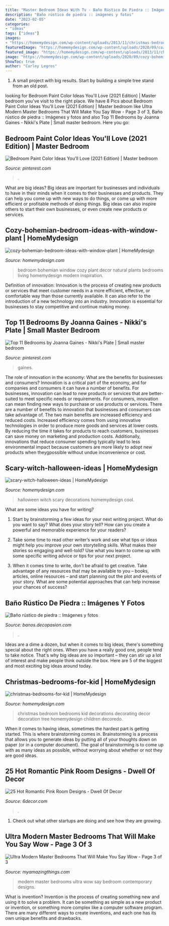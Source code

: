 ```yaml
---
title: "Master Bedroom Ideas With Tv - Baño Rústico De Piedra :: Imágenes Y Fotos"
description: "Baño rústico de piedra :: imágenes y fotos"
date: "2023-02-05"
categories:
- "ideas"
tags: ["ideas"]
images:
- "https://homemydesign.com/wp-content/uploads/2013/11/christmas-bedrooms-for-kid.jpg"
featuredImage: "https://homemydesign.com/wp-content/uploads/2020/09/cozy-bohemian-bedroom-ideas-with-window-plant.jpg"
featured_image: "https://homemydesign.com/wp-content/uploads/2013/11/christmas-bedrooms-for-kid.jpg"
image: "https://homemydesign.com/wp-content/uploads/2020/09/cozy-bohemian-bedroom-ideas-with-window-plant.jpg"
ShowToc: true
author: "Carley Legros"
---
```



1. A small project with big results. Start by building a simple tree stand from an old post.

	

		
looking for Bedroom Paint Color Ideas You&#039;ll Love (2021 Edition) | Master bedroom you've visit to the right place. We have 8 Pics about Bedroom Paint Color Ideas You&#039;ll Love (2021 Edition) | Master bedroom like Ultra Modern Master Bedrooms That Will Make You Say Wow - Page 3 of 3, Baño rústico de piedra :: Imágenes y fotos and also Top 11 Bedrooms by Joanna Gaines - Nikki&#039;s Plate | Small master bedroom. Here you go:
		
    
## Bedroom Paint Color Ideas You&#039;ll Love (2021 Edition) | Master Bedroom

<img loading=lazy src="https://i.pinimg.com/736x/a5/68/8b/a5688bd5d913a0945afc77e9ff009398.jpg" onerror="this.onerror=null;this.src='https://tse2.mm.bing.net/th?id=OIP.i_hjfXHaz59bKoPOyibQFgAAAA&amp;pid=15.1';" alt="Bedroom Paint Color Ideas You&#039;ll Love (2021 Edition) | Master bedroom">

_Source: pinterest.com_

>. 

	

What are big ideas?
Big ideas are important for businesses and individuals to have in their minds when it comes to their businesses and products. They can help you come up with new ways to do things, or come up with more efficient or profitable methods of doing things. Big ideas can also inspire others to start their own businesses, or even create new products or services.

    
## Cozy-bohemian-bedroom-ideas-with-window-plant | HomeMydesign

<img loading=lazy src="https://homemydesign.com/wp-content/uploads/2020/09/cozy-bohemian-bedroom-ideas-with-window-plant.jpg" onerror="this.onerror=null;this.src='https://tse4.mm.bing.net/th?id=OIP.9342OwIdSQDehKnFujgWBQHaLH&amp;pid=15.1';" alt="cozy-bohemian-bedroom-ideas-with-window-plant | HomeMydesign">

_Source: homemydesign.com_

>bedroom bohemian window cozy plant decor natural plants bedrooms living homemydesign modern inspiration. 

	

Definition of innovation:
Innovation is the process of creating new products or services that meet customer needs in a more efficient, effective, or comfortable way than those currently available. It can also refer to the introduction of a new technology into an industry. Innovation is essential for businesses to stay competitive and continue making money.

    
## Top 11 Bedrooms By Joanna Gaines - Nikki&#039;s Plate | Small Master Bedroom

<img loading=lazy src="https://i.pinimg.com/736x/82/6b/d9/826bd98ebd3c3c2b4c2e4edb0f5b7a80.jpg" onerror="this.onerror=null;this.src='https://tse1.mm.bing.net/th?id=OIP.sxB4dd3A5bd3H0gLUKvyjAHaKB&amp;pid=15.1';" alt="Top 11 Bedrooms by Joanna Gaines - Nikki&#039;s Plate | Small master bedroom">

_Source: pinterest.com_

>gaines. 

	

The role of innovation in the economy: What are the benefits for businesses and consumers?
Innovation is a critical part of the economy, and for companies and consumers it can have a number of benefits. For businesses, innovation can lead to new products or services that are better-suited to meet specific needs or requirements. For consumers, innovation can mean finding new ways to purchase or use products or services.
There are a number of benefits to innovation that businesses and consumers can take advantage of. The two main benefits are increased efficiency and reduced costs. Increased efficiency comes from using innovative technologies in order to produce more goods and services at lower costs. By reducing the time it takes for products to reach customers, businesses can save money on marketing and production costs. Additionally, innovations that reduce consumer spending typically lead to less environmental impact because customers are more likely to adopt new products when theygpossible without undue inconvenience or cost.

    
## Scary-witch-halloween-ideas | HomeMydesign

<img loading=lazy src="https://homemydesign.com/wp-content/uploads/2014/09/scary-witch-halloween-ideas.jpg" onerror="this.onerror=null;this.src='https://tse4.mm.bing.net/th?id=OIP.8evDhqxCN08RXIFqNuSIzAHaJ4&amp;pid=15.1';" alt="scary-witch-halloween-ideas | HomeMydesign">

_Source: homemydesign.com_

>halloween witch scary decorations homemydesign cool. 

	

What are some ideas you have for writing?
1. Start by brainstorming a few ideas for your next writing project. What do you want to say? What does your story tell? How can you create a powerful and memorable experience for your readers?
2. Take some time to read other writer’s work and see what tips or ideas might help you improve your own storytelling skills. What makes their stories so engaging and well-told? Use what you learn to come up with some specific writing advice or tips for your next project.

3. When it comes time to write, don’t be afraid to get creative. Take advantage of any resources that may be available to you – books, articles, online resources – and start planning out the plot and events of your story. What are some potential approaches that can help increase your chances of success?

    
## Baño Rústico De Piedra :: Imágenes Y Fotos

<img loading=lazy src="http://banos.decopasion.com/Imagenes/bano-rustico-de-piedra.jpg" onerror="this.onerror=null;this.src='https://tse2.mm.bing.net/th?id=OIP.yVPka5MConrJn7r7s5kLwwHaJ_&amp;pid=15.1';" alt="Baño rústico de piedra :: Imágenes y fotos">

_Source: banos.decopasion.com_

>. 

	

Ideas are a dime a dozen, but when it comes to big ideas, there's something special about the right ones. When you have a really good one, people tend to take notice. That's why big ideas are so important – they can stir up a lot of interest and make people think outside the box. Here are 5 of the biggest and most exciting big ideas around today.

    
## Christmas-bedrooms-for-kid | HomeMydesign

<img loading=lazy src="https://homemydesign.com/wp-content/uploads/2013/11/christmas-bedrooms-for-kid.jpg" onerror="this.onerror=null;this.src='https://tse4.mm.bing.net/th?id=OIP.rkLzyR1JdCmEWY7yZwWkrgHaLS&amp;pid=15.1';" alt="christmas-bedrooms-for-kid | HomeMydesign">

_Source: homemydesign.com_

>christmas bedroom bedrooms kid decorations decorating decor decoration tree homemydesign children decoredo. 

	

When it comes to having ideas, sometimes the hardest part is getting started. This is where brainstorming comes in. Brainstorming is a process that allows you to generate ideas by putting all of your thoughts down on paper (or in a computer document). The goal of brainstorming is to come up with as many ideas as possible, without worrying about whether or not they are good ideas.

    
## 25 Hot Romantic Pink Room Designs - Dwell Of Decor

<img loading=lazy src="https://4.bp.blogspot.com/-i3NAUgWawnw/V9L4OO2DpVI/AAAAAAAArzw/F9O06LShKSkSKUTrqJwkzQWpedRlQdDvgCLcB/s1600/girl-bedroom-ideas-with-pink-walls.jpg" onerror="this.onerror=null;this.src='https://tse3.mm.bing.net/th?id=OIP.pmOrJ2pTqQr2itMdszG45AHaJ3&amp;pid=15.1';" alt="25 Hot Romantic Pink Room Designs - Dwell Of Decor">

_Source: 6decor.com_

>. 

	

1. Check out what other startups are doing and see how they are growing.

    
## Ultra Modern Master Bedrooms That Will Make You Say Wow - Page 3 Of 3

<img loading=lazy src="https://myamazingthings.com/wp-content/uploads/2017/01/contemporary-bedroom1-1024x981.jpg" onerror="this.onerror=null;this.src='https://tse3.mm.bing.net/th?id=OIP.R-e7XnJmA93wo4dWUb2BzQHaHG&amp;pid=15.1';" alt="Ultra Modern Master Bedrooms That Will Make You Say Wow - Page 3 of 3">

_Source: myamazingthings.com_

>modern master bedrooms ultra wow say bedroom contemporary designs. 

	

What is invention?
Invention is the process of creating something new and using it to solve a problem. It can be something as simple as a new product or invention, or something more complex like a computer software program. There are many different ways to create inventions, and each one has its own unique benefits and drawbacks.

